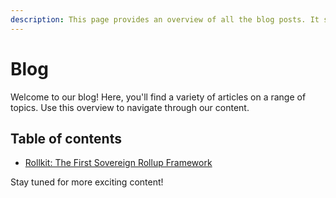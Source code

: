 ```yaml
---
description: This page provides an overview of all the blog posts. It serves as a central hub for all the blog content.
---
```


# Blog

Welcome to our blog! Here, you'll find a variety of articles on a range of topics. Use this overview to navigate through our content.

## Table of contents

- [Rollkit: The First Sovereign Rollup Framework](/blog/rollkit-the-first-sovereign-rollup-framework.md)

Stay tuned for more exciting content!
